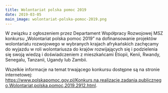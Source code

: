 ```yaml
---
title: Wolontariat polska pomoc 2019
date: 2019-03-05
main_image: wolontariat-polska-pomoc-2019.png
---
```

W związku z ogłoszeniem przez Departament Współpracy Rozwojowej MSZ konkursu „Wolontariat polska pomoc 2019” na dofinansowanie projektów wolontariatu rozwojowego w wybranych krajach afrykańskich zachęcamy do wyjazdu w roli wolontariusza do krajów rozwijających się i podzielenia się swoją wiedzą i doświadczeniem z mieszkańcami Etiopii, Kenii, Rwandy, Senegalu, Tanzanii, Ugandy lub Zambii.<!--more-->

Wszelkie informacje na temat trwającego konkursu dostępne są na stronie internetowej: <https://www.polskapomoc.gov.pl/Konkurs,na,realizacje,zadania,publicznego,Wolontariat,polska,pomoc,2019,2912.html>.